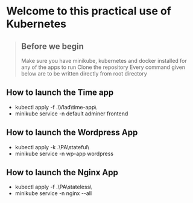 # Welcome to this practical use of Kubernetes

> ## Before we begin 
>
> Make sure you have minikube, kubernetes and docker installed for any of the apps to run
> Clone the repository
> Every command given below are to be written directly from root directory 

## How to launch the Time app

- kubectl apply -f .\Vlad\time-app\
- minikube service -n default adminer frontend

## How to launch the Wordpress App

- kubectl apply -k .\PA\stateful\
- minikube service -n wp-app wordpress

## How to launch the Nginx App

- kubectl apply -f .\PA\stateless\
- minikube service -n nginx --all